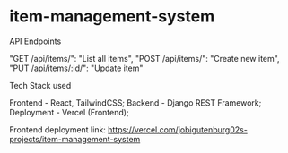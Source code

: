 # item-management-system

API Endpoints

"GET /api/items/": "List all items",
"POST /api/items/": "Create new item",
"PUT /api/items/:id/": "Update item"

Tech Stack used

Frontend	   -   React, TailwindCSS;
Backend	     -   Django REST Framework;
Deployment	 -   Vercel (Frontend);

Frontend deployment link: https://vercel.com/jobigutenburg02s-projects/item-management-system
